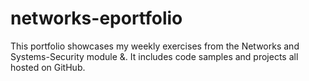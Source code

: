 # networks-eportfolio
This portfolio showcases my weekly exercises from the Networks and Systems-Security module &amp;. It includes code samples and projects all hosted on GitHub.
